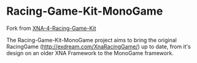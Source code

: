# Racing-Game-Kit-MonoGame

Fork from [XNA-4-Racing-Game-Kit](https://github.com/Pepsi1x1/XNA-4-Racing-Game-Kit)

The Racing-Game-Kit-MonoGame project aims to bring the original RacingGame (http://exdream.com/XnaRacingGame/) up to date, from it's design on an older XNA Framework to the MonoGame framework.
